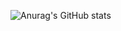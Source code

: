 ![Anurag's GitHub stats](https://github-readme-stats.vercel.app/api?username=h0wardch3ng&include_all_commits=true&show_icons=true&hide_title=tru&hide_border=true)
